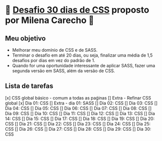 # :ribbon: [Desafio 30 dias de CSS](https://github.com/MilenaCarecho/30diasDeCSS) proposto por Milena Carecho :ribbon:

## Meu objetivo

* Melhorar meu domínio de CSS e de SASS.
* Terminar o desafio em até 20 dias, ou seja, finalizar uma média de 1,5 desafios por dias em vez do padrão de 1.
* Quando for uma oportunidade interessante de aplicar SASS, fazer uma segunda versão em SASS, além da versão de CSS.

## Lista de tarefas

[x] CSS global básico - comum a todas as paǵinas
[] Extra - Refinar CSS global
[x] Dia 01: CSS
[] Extra - dia 01: SASS
[] Dia 02: CSS
[] Dia 03: CSS
[] Dia 04: CSS
[] Dia 05: CSS
[] Dia 06: CSS
[] Dia 07: CSS
[] Dia 08: CSS
[] Dia 09: CSS
[] Dia 10: CSS
[] Dia 11: CSS
[] Dia 12: CSS
[] Dia 13: CSS
[] Dia 14: CSS
[] Dia 15: CSS
[] Dia 17: CSS
[] Dia 18: CSS
[] Dia 19: CSS
[] Dia 20: CSS
[] Dia 21: CSS
[] Dia 22: CSS
[] Dia 23: CSS
[] Dia 24: CSS
[] Dia 25: CSS
[] Dia 26: CSS
[] Dia 27: CSS
[] Dia 28: CSS
[] Dia 29: CSS
[] Dia 30: CSS
